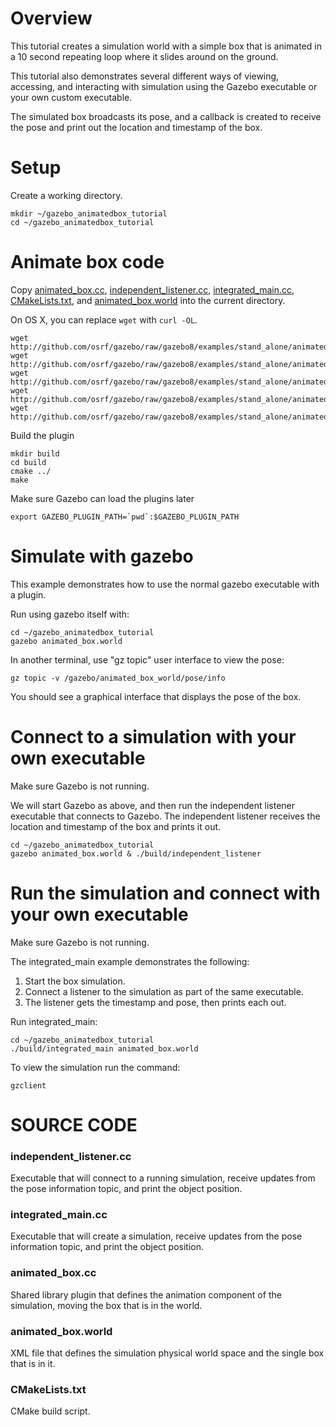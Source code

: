# Overview

This tutorial creates a simulation world with a simple box that is animated
in a 10 second repeating loop where it slides around on the ground.

This tutorial also demonstrates several different ways of viewing,
accessing, and interacting with simulation using the Gazebo executable
or your own custom executable.

The simulated box broadcasts its pose,
and a callback is created to receive the pose
and print out the location and timestamp of the box.

# Setup

Create a working directory.

~~~
mkdir ~/gazebo_animatedbox_tutorial
cd ~/gazebo_animatedbox_tutorial
~~~

# Animate box code

Copy [animated_box.cc](https://github.com/osrf/gazebo/src/gazebo8/examples/stand_alone/animated_box/animated_box.cc), [independent_listener.cc](https://github.com/osrf/gazebo/src/gazebo8/examples/stand_alone/animated_box/independent_listener.cc), [integrated_main.cc](https://github.com/osrf/gazebo/src/gazebo8/examples/stand_alone/animated_box/integrated_main.cc), [CMakeLists.txt](https://github.com/osrf/gazebo/src/gazebo8/examples/stand_alone/animated_box/CMakeLists.txt), and [animated_box.world](https://github.com/osrf/gazebo/src/gazebo8/examples/stand_alone/animated_box/animated_box.world) into the current directory.

On OS X, you can replace `wget` with `curl -OL`.

~~~
wget http://github.com/osrf/gazebo/raw/gazebo8/examples/stand_alone/animated_box/animated_box.cc
wget http://github.com/osrf/gazebo/raw/gazebo8/examples/stand_alone/animated_box/independent_listener.cc
wget http://github.com/osrf/gazebo/raw/gazebo8/examples/stand_alone/animated_box/integrated_main.cc
wget http://github.com/osrf/gazebo/raw/gazebo8/examples/stand_alone/animated_box/CMakeLists.txt
wget http://github.com/osrf/gazebo/raw/gazebo8/examples/stand_alone/animated_box/animated_box.world
~~~

Build the plugin

~~~
mkdir build
cd build
cmake ../
make
~~~

Make sure Gazebo can load the plugins later

~~~
export GAZEBO_PLUGIN_PATH=`pwd`:$GAZEBO_PLUGIN_PATH
~~~

# Simulate with gazebo

This example demonstrates how to use the normal
gazebo executable with a plugin.

Run using gazebo itself with:

~~~
cd ~/gazebo_animatedbox_tutorial
gazebo animated_box.world
~~~

In another terminal, use "gz topic" user interface to view the pose:

~~~
gz topic -v /gazebo/animated_box_world/pose/info
~~~

You should see a graphical interface that displays the pose of the box.

# Connect to a simulation with your own executable

Make sure Gazebo is not running.

We will start Gazebo as above, and then run the independent listener
executable that connects to Gazebo. The independent listener receives
the location and timestamp of the box and prints it out.

~~~
cd ~/gazebo_animatedbox_tutorial
gazebo animated_box.world & ./build/independent_listener
~~~

# Run the simulation and connect with your own executable

Make sure Gazebo is not running.

The integrated_main example demonstrates the following:

1. Start the box simulation.
2. Connect a listener to the simulation as part of the same executable.
3. The listener gets the timestamp and pose, then prints each out.

Run integrated_main:

~~~
cd ~/gazebo_animatedbox_tutorial
./build/integrated_main animated_box.world
~~~

To view the simulation run the command:

~~~
gzclient
~~~

# SOURCE CODE

### independent_listener.cc

  Executable that will connect to a running simulation, receive updates from the pose information topic, and print the object position.

### integrated_main.cc

  Executable that will create a simulation, receive updates from the pose information topic, and print the object position.

### animated_box.cc

  Shared library plugin that defines the animation component of the simulation, moving the box that is in the world.

### animated_box.world

  XML file that defines the simulation physical world space and the single box that is in it.

### CMakeLists.txt

  CMake build script.
